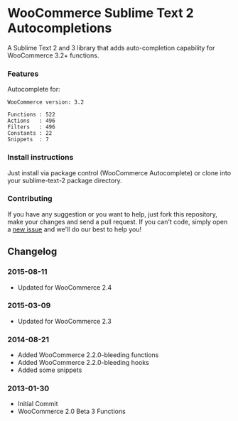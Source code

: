 WooCommerce Sublime Text 2 Autocompletions
==========================================

A Sublime Text 2 and 3 library that adds auto-completion capability for WooCommerce 3.2+ functions.

### Features

Autocomplete for:

    WooCommerce version: 3.2

    Functions : 522
    Actions   : 496
    Filters   : 496
    Constants : 22
    Snippets  : 7


### Install instructions

Just install via package control (WooCommerce Autocomplete) or clone into your sublime-text-2 package directory.

### Contributing

If you have any suggestion or you want to help, just fork this repository, make your changes and send a pull request.
If you can't code, simply open a [new issue](https://github.com/kloon/WooCommerce-Sublime-Text-2-Auto-Completion/issues) and we'll do our best to help you!

## Changelog ##

### 2015-08-11

* Updated for WooCommerce 2.4

### 2015-03-09

* Updated for WooCommerce 2.3

### 2014-08-21 ###

* Added WooCommerce 2.2.0-bleeding functions
* Added WooCommerce 2.2.0-bleeding hooks
* Added some snippets

### 2013-01-30 ###

* Initial Commit
* WooCommerce 2.0 Beta 3 Functions

